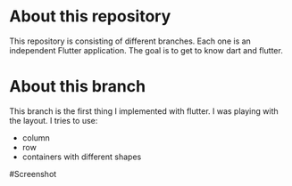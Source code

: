 # About this repository
This repository is consisting of different branches. Each one is an independent Flutter application. The goal is to get to know dart and flutter.

# About this branch
This branch is the first thing I implemented with flutter. I was playing with the layout.
I tries to use:
* column
* row
* containers with different shapes

#Screenshot